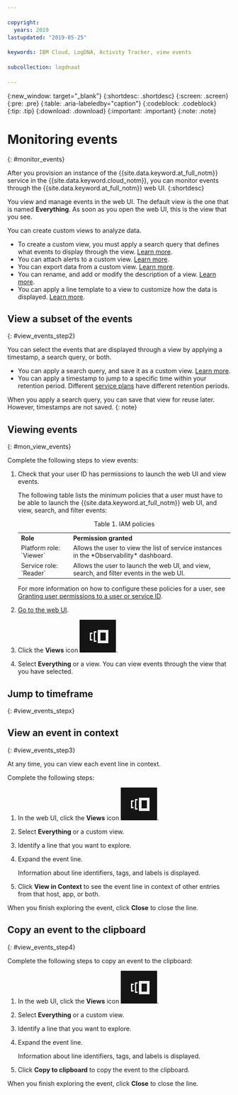 ```yaml
---

copyright:
  years: 2019
lastupdated: "2019-05-25"

keywords: IBM Cloud, LogDNA, Activity Tracker, view events

subcollection: logdnaat

---
```


{:new_window: target="_blank"}
{:shortdesc: .shortdesc}
{:screen: .screen}
{:pre: .pre}
{:table: .aria-labeledby="caption"}
{:codeblock: .codeblock}
{:tip: .tip}
{:download: .download}
{:important: .important}
{:note: .note}


# Monitoring events
{: #monitor_events}

After you provision an instance of the {{site.data.keyword.at_full_notm}} service in the {{site.data.keyword.cloud_notm}}, you can monitor events through the {{site.data.keyword.at_full_notm}} web UI.
{:shortdesc}

You view and manage events in the web UI. The default view is the one that is named **Everything**. As soon as you open the web UI, this is the view that you see.

You can create custom views to analyze data. 
* To create a custom view, you must apply a search query that defines what events to display through the view. [Learn more](/docs/services/Activity-Tracker-with-LogDNA?topic=logdnaat-views).
* You can attach alerts to a custom view. [Learn more](/docs/services/Activity-Tracker-with-LogDNA?topic=logdnaat-alerts).
* You can export data from a custom view. [Learn more](/docs/services/Activity-Tracker-with-LogDNA?topic=logdnaat-export).
* You can rename, and add or modify the description of a view. [Learn more](/docs/services/Activity-Tracker-with-LogDNA?topic=logdnaat-views#views_step5).
* You can apply a line template to a view to customize how the data is displayed. [Learn more](/docs/services/Activity-Tracker-with-LogDNA?topic=logdnaat-views#views_step4).



## View a subset of the events
{: #view_events_step2}

You can select the events that are displayed through a view by applying a timestamp, a search query, or both.

* You can apply a search query, and save it as a custom view. [Learn more](/docs/services/Activity-Tracker-with-LogDNA?topic=logdnaat-views).
* You can apply a timestamp to jump to a specific time within your retention period. Different [service plans](/docs/services/Activity-Tracker-with-LogDNA?topic=logdnaat-service_plan) have different retention periods.

When you apply a search query, you can save that view for reuse later. However, timestamps are not saved.
{: note}

## Viewing events
{: #mon_view_events}



Complete the following steps to view events:

1. Check that your user ID has permissions to launch the web UI and view events. 

    The following table lists the minimum policies that a user must have to be able to launch the {{site.data.keyword.at_full_notm}} web UI, and view, search, and filter events:

    <table>
      <caption>Table 1. IAM policies</caption>
      <tr>
        <th>Role</th>
        <th>Permission granted</th>
      </tr>
      <tr>
        <td>Platform role: `Viewer`</td>
        <td>Allows the user to view the list of service instances in the *Observability* dashboard.</td>
      </tr>
      <tr>
        <td>Service role: `Reader`</td>
        <td>Allows the user to launch the web UI, and view, search, and filter events in the web UI.</td>
      </tr>
    </table>

    For more information on how to configure these policies for a user, see [Granting user permissions to a user or service ID](/docs/services/Activity-Tracker-with-LogDNA?topic=logdnaat-iam_view_events#iam_view_events).

2. [Go to the web UI](/docs/services/Activity-Tracker-with-LogDNA?topic=logdnaat-launch#launch).

3. Click the **Views** icon ![Configuration icon](images/views.png).

4. Select **Everything** or a view. You can view events through the view that you have selected.




## Jump to timeframe
{: #view_events_stepx}


## View an event in context
{: #view_events_step3}

At any time, you can view each event line in context.

Complete the following steps: 

1. In the web UI, click the **Views** icon ![Configuration icon](images/views.png "Configuration icon").
2. Select **Everything** or a custom view.
3. Identify a line that you want to explore.
4. Expand the event line. 

    Information about line identifiers, tags, and labels is displayed.

5. Click **View in Context** to see the event line in context of other entries from that host, app, or both.

When you finish exploring the event, click **Close** to close the line.



## Copy an event to the clipboard
{: #view_events_step4}


Complete the following steps to copy an event to the clipboard: 

1. In the web UI, click the **Views** icon ![Configuration icon](images/views.png "Configuration icon").
2. Select **Everything** or a custom view.
3. Identify a line that you want to explore.
4. Expand the event line. 

    Information about line identifiers, tags, and labels is displayed.

5. Click **Copy to clipboard** to copy the event to the clipboard.

When you finish exploring the event, click **Close** to close the line.




